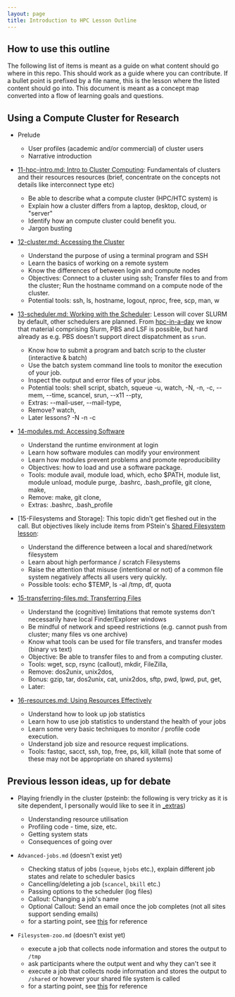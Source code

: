 ```yaml
---
layout: page
title: Introduction to HPC Lesson Outline
---
```


## How to use this outline

The following list of items is meant as a guide on what content should go where in this repo. This should work as a guide where you can contribute. If a bullet point is prefixed by a file name, this is the lesson where the listed content should go into. This document is meant as a concept map converted into a flow of learning goals and questions.

## Using a Compute Cluster for Research

* Prelude
    * User profiles (academic and/or commercial) of cluster users
    * Narrative introduction

* [11-hpc-intro.md: Intro to Cluster Computing](_episodes/11-hpc-intro.md): Fundamentals of clusters and their resources resources (brief, concentrate on the concepts not details like interconnect type etc)
    * Be able to describe what a compute cluster (HPC/HTC system) is
    * Explain how a cluster differs from a laptop, desktop, cloud, or "server"
    * Identify how an compute cluster could benefit you.
    * Jargon busting

* [12-cluster.md: Accessing the Cluster](_episodes/12-cluster.md)
    * Understand the purpose of using a terminal program and SSH
    * Learn the basics of working on a remote system
    * Know the differences of between login and compute nodes
    * Objectives: Connect to a cluster using ssh; Transfer files to and from the cluster; Run the hostname command on a compute node of the cluster.
    * Potential tools: ssh, ls, hostname, logout, nproc, free, scp, man, w
  
* [13-scheduler.md: Working with the Scheduler](_episodes/13-scheduler.md): Lesson will cover SLURM by default, other schedulers are planned.  From [hpc-in-a-day](https://github.com/psteinb/hpc-in-a-day) we know that material comprising Slurm, PBS and LSF is possible, but hard already as e.g. PBS doesn't support direct dispatchment as `srun`.
    * Know how to submit a program and batch scrip to the cluster (interactive & batch)
    * Use the batch system command line tools to monitor the execution of your job.
    * Inspect the output and error files of your jobs.
    * Potential tools: shell script, sbatch, squeue -u, watch, -N, -n, -c, --mem, --time, scancel, srun, --x11 --pty, 
    * Extras: --mail-user, --mail-type, 
    * Remove? watch, 
    * Later lessons? -N -n -c
    
* [14-modules.md: Accessing Software](_episodes/14-modules.md)
    * Understand the runtime environment at login
    * Learn how software modules can modify your environment
    * Learn how modules prevent problems and promote reproducibility
    * Objectives: how to load and use a software package.
    * Tools: module avail, module load, which, echo $PATH, module list, module unload, module purge, .bashrc, .bash_profile, git clone, make, 
    * Remove: make, git clone, 
    * Extras: .bashrc, .bash_profile

* [15-Filesystems and Storage]: This topic didn't get fleshed out in the call. But objectives likely include items from PStein's [Shared Filesystem lesson](https://github.com/psteinb/hpc-in-a-day/blob/gh-pages/_episodes/01-04-shared-filesystem.md):
    * Understand the difference between a local and shared/network filesystem
    * Learn about high performance / scratch Filesystems
    * Raise the attention that misuse (intentional or not) of a common file system negatively affects all users very quickly.
    * Possible tools: echo $TEMP, ls -al /tmp, df, quota

* [15-transferring-files.md: Transferring Files](_episodes/15-transferring-files.md)
    * Understand the (cognitive) limitations that remote systems don't necessarily have local Finder/Explorer windows
    * Be mindful of network and speed restrictions (e.g. cannot push from cluster; many files vs one archive)
    * Know what tools can be used for file transfers, and transfer modes (binary vs text)
    * Objective: Be able to transfer files to and from a computing cluster.
    * Tools: wget, scp, rsync (callout), mkdir, FileZilla, 
    * Remove: dos2unix, unix2dos,
    * Bonus: gzip, tar, dos2unix, cat, unix2dos, sftp, pwd, lpwd, put, get, 
    * Later:

* [16-resources.md: Using Resources Effectively](_episodes/16-resources.md)
    * Understand how to look up job statistics
    * Learn how to use job statistics to understand the health of your jobs
    * Learn some very basic techniques to monitor / profile code execution.
    * Understand job size and resource request implications.
    * Tools: fastqc, sacct, ssh, top, free, ps, kill, killall (note that some of these may not be appropriate on shared systems)


## Previous lesson ideas, up for debate


* Playing friendly in the cluster (psteinb: the following is very tricky as it is site dependent, I personally would like to see it in [_extras](https://github.com/hpc-carpentry/hpc-intro/tree/gh-pages/_extras))
	* Understanding resource utilisation
	* Profiling code - time, size, etc.
	* Getting system stats
	* Consequences of going over


* `Advanced-jobs.md` (doesn't exist yet)
	* Checking status of jobs (`squeue`, `bjobs` etc.), explain different job states and relate to scheduler basics
	* Cancelling/deleting a job (`scancel`, `bkill` etc.)
	* Passing options to the scheduler (log files)
	* Callout: Changing a job's name
	* Optional Callout: Send an email once the job completes (not all sites support sending emails)
	* for a starting point, see [this](https://psteinb.github.io/hpc-in-a-day/02-02-advanced-job-scheduling/) for reference
        
        
* `Filesystem-zoo.md` (doesn't exist yet)
    * execute a job that collects node information and stores the output to `/tmp`
    * ask participants where the output went and why they can't see it
    * execute a job that collects node information and stores the output to `/shared` or however your shared file system is called
    * for a starting point, see [this](https://psteinb.github.io/hpc-in-a-day/02-03-shared-filesystem/) for reference
